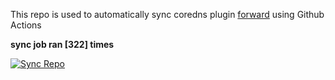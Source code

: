 This repo is used to automatically sync coredns plugin [forward](https://github.com/QZLin/forward) using Github Actions

**sync job ran [322] times**

[![Sync Repo](https://github.com/QZLin/coredns-extract/actions/workflows/sync.yaml/badge.svg)](https://github.com/QZLin/coredns-extract/actions/workflows/sync.yaml)
